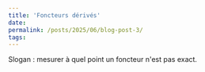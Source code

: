 ```yaml
---
title: 'Foncteurs dérivés'
date: 
permalink: /posts/2025/06/blog-post-3/
tags:
---
```


Slogan : mesurer à quel point un foncteur n'est pas exact.

